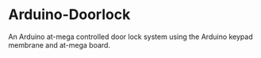 # Arduino-Doorlock
An Arduino at-mega controlled door lock system using the Arduino keypad membrane and at-mega board.
